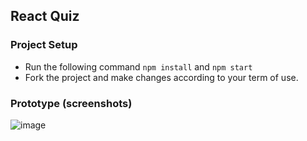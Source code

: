 ## React Quiz 

### Project Setup
 - Run the following command ```npm install``` and ```npm start```
 - Fork the project and make changes according to your term of use.

### Prototype (screenshots)

![image]()